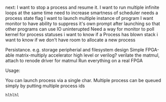 next:
I want to stop a process and resume it.
I want to run multiple infinite loops at the same time
    need to increase smartness of scheduler
    needs a process state flag
I want to launch multiple instance of program
I want monitor to have ability to suppress it's own prompt after launching so that other programs can use IO uninterupted
    Need a way for monitor to poll kernel for process statuses
i want to know if a Process has blown stack
i want to know if we don't have room to allocate a new process

Persistance. e.g. storage peripherial and filesystem
design Simple FPGA-able matrix-multiply accelerator
    high level or verilog?
verilate the matmul, attach to renode
driver for matmul
Run everything on a real FPGA

Usage:

You can launch process via a single char.
Multiple process can be queued simply by putting multiple process ids

    hlhlhl
